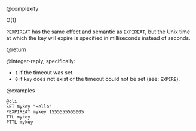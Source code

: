 @complexity

O(1)


`PEXPIREAT` has the same effect and semantic as `EXPIREAT`, but the Unix time at which the key will expire is specified in milliseconds instead of seconds.

@return

@integer-reply, specifically:

* `1` if the timeout was set.
* `0` if `key` does not exist or the timeout could not be set (see: `EXPIRE`).

@examples

    @cli
    SET mykey "Hello"
    PEXPIREAT mykey 1555555555005
    TTL mykey
    PTTL mykey
